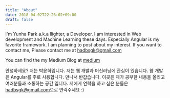 ```yaml
---
title: "About"
date: 2018-04-02T22:26:02+09:00
draft: false
---
```


I'm Yunha Park a.k.a llighter, a Developer. I am interested in Web development and Machine Learning these days. Especially Angular is my favorite framework. I am planning to post about my interest. If you want to contact me, Please contact me at <hadbsgk@gmail.com>

You can find the my Medium Blog at 
[medium](https://medium.com/@llighter)

안녕하세요? 저는 박윤하입니다. 저는 웹 개발과 머신러닝에 관심이 있습니다. 웹 개발은 Angular를 주로 사용합니다. 만나서 반갑습니다. 이곳은 제가 공부한 내용을 올리고
여러분들과 소통하는 공간 입니다. 저에게 연락을 하고 싶은 분들은 <hadbsgk@gmail.com>으로 연락주세요 :)

